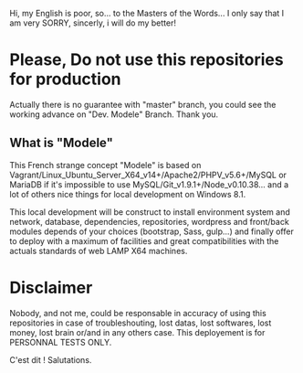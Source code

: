 Hi, my English is poor, so... to the Masters of the Words... I only say that I am very SORRY, sincerly, i will do my better!

# Please, Do not use this repositories for production
Actually there is no guarantee with "master" branch, you could see the working advance on "Dev. Modele" Branch.
Thank you.

## What is "Modele"
This French strange concept "Modele" is based on Vagrant/Linux_Ubuntu_Server_X64_v14+/Apache2/PHPV_v5.6+/MySQL or MariaDB if it's impossible to use MySQL/Git_v1.9.1+/Node_v0.10.38... and a lot of others nice things for local development on Windows 8.1.

This local development will be construct to install environment system and network, database, dependencies, repositories, wordpress and front/back modules depends of your choices (bootstrap, Sass, gulp...) and finally offer to deploy with a maximum of facilities and great compatibilities with the actuals standards of web LAMP X64 machines.

# Disclaimer
Nobody, and not me, could be responsable in accuracy of using this repositories in case of troubleshouting, lost datas, lost softwares, lost money, lost brain or/and in any others case.
This deployement is for PERSONNAL TESTS ONLY.

C'est dit !
Salutations.
